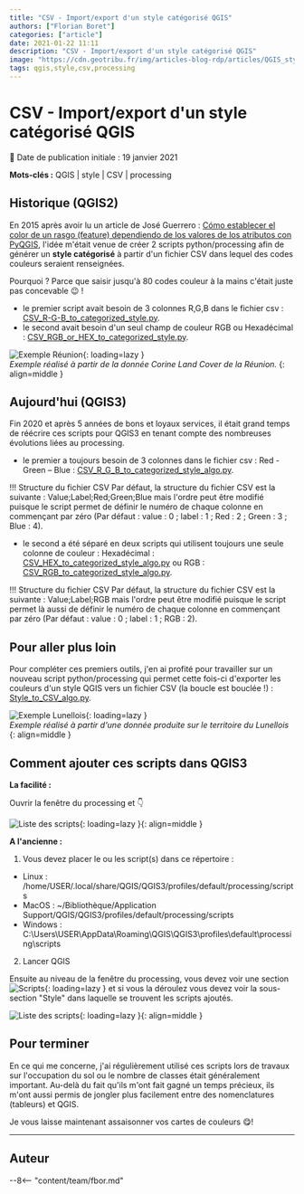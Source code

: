 ```yaml
---
title: "CSV - Import/export d'un style catégorisé QGIS"
authors: ["Florian Boret"]
categories: ["article"]
date: 2021-01-22 11:11
description: "CSV - Import/export d'un style catégorisé QGIS"
image: "https://cdn.geotribu.fr/img/articles-blog-rdp/articles/QGIS_style_CSV.gif"
tags: qgis,style,csv,processing
---
```


# CSV - Import/export d'un style catégorisé QGIS

:calendar: Date de publication initiale : 19 janvier 2021

**Mots-clés :** QGIS | style | CSV | processing

## Historique (QGIS2)

En 2015 après avoir lu un article de José Guerrero :  [Cómo establecer el color de un rasgo (feature) dependiendo de los valores de los atributos con PyQGIS](https://joseguerreroa.wordpress.com/2015/02/22/como-establecer-el-color-de-un-rasgo-feature-dependiendo-de-los-valores-de-los-atributos-con-pyqgis/),  l'idée m'était venue de créer 2 scripts python/processing afin de générer un **style catégorisé** à partir d'un fichier CSV dans lequel des codes couleurs seraient renseignées.

Pourquoi ? Parce que saisir jusqu'à 80 codes couleur à la mains c'était juste pas concevable :wink: !

* le premier script avait besoin de 3 colonnes R,G,B dans le fichier csv : [CSV_R-G-B_to_categorized_style.py](https://github.com/igeofr/qgis2/blob/master/scripts/CSV_R-G-B_to_categorized_style.py).
* le second avait besoin d'un seul champ de couleur RGB ou Hexadécimal : [CSV_RGB_or_HEX_to_categorized_style.py](https://github.com/igeofr/qgis2/blob/master/scripts/CSV_RGB_or_HEX_to_categorized_style.py).

![Exemple Réunion](https://cdn.geotribu.fr/img/articles-blog-rdp/articles/CSV_QGIS_style.gif "Exemple réalisé à partir de la donnée Corine Land Cover de la Réunion."){: loading=lazy }  
*Exemple réalisé à partir de la donnée Corine Land Cover de la Réunion.*
{: align=middle }

## Aujourd'hui (QGIS3)

Fin 2020 et après 5 années de bons et loyaux services, il était grand temps de réécrire ces scripts pour QGIS3 en tenant compte des nombreuses évolutions liées au processing.

* le premier a toujours besoin de 3 colonnes dans le fichier csv : Red - Green – Blue : [CSV_R_G_B_to_categorized_style_algo.py](https://github.com/igeofr/qgis3/blob/master/scripts/style/CSV_R_G_B_to_categorized_style_algo.py).

!!! Structure du fichier CSV
  Par défaut, la structure du fichier CSV est la suivante : Value;Label;Red;Green;Blue mais l'ordre peut être modifié puisque le script permet de définir le numéro de chaque colonne en commençant par zéro (Par défaut : value : 0 ; label : 1 ; Red : 2 ; Green : 3 ; Blue : 4).

* le second a été séparé en deux scripts qui utilisent toujours une seule colonne de couleur : Hexadécimal : [CSV_HEX_to_categorized_style_algo.py](https://github.com/igeofr/qgis3/blob/master/scripts/style/CSV_HEX_to_categorized_style_algo.py) ou RGB : [CSV_RGB_to_categorized_style_algo.py](https://github.com/igeofr/qgis3/blob/master/scripts/style/CSV_RGB_to_categorized_style_algo.py).

!!! Structure du fichier CSV
   Par défaut, la structure du fichier CSV est la suivante : Value;Label;RGB mais l'ordre peut être modifié puisque le script permet là aussi de définir le numéro de chaque colonne en commençant par zéro (Par défaut : value : 0 ; label : 1 ; RGB : 2).

## Pour aller plus loin

Pour compléter ces premiers outils, j'en ai profité pour travailler sur un nouveau script python/processing qui permet cette fois-ci d'exporter les couleurs d'un style QGIS vers un fichier CSV (la boucle est bouclée !) : [Style_to_CSV_algo.py](https://github.com/igeofr/qgis3/blob/master/scripts/style/Style_to_CSV_algo.py).

![Exemple Lunellois](https://cdn.geotribu.fr/img/articles-blog-rdp/articles/QGIS_style_CSV.gif "Exemple réalisé à partir d'une donnée produite sur le territoire du Lunellois."){: loading=lazy }  
*Exemple réalisé à partir d'une donnée produite sur le territoire du Lunellois*
{: align=middle }

## Comment ajouter ces scripts dans QGIS3

**La facilité :**

Ouvrir la fenêtre du processing et :point_down:

![Liste des scripts](https://cdn.geotribu.fr/img/articles-blog-rdp/articles/ajouter_scripts.png "Liste des scripts."){: loading=lazy }{: align=middle }

**A l'ancienne :**

1. Vous devez placer le ou les script(s) dans ce répertoire :

* Linux : /home/USER/.local/share/QGIS/QGIS3/profiles/default/processing/scripts
* MacOS : ~/Bibliothèque/Application Support/QGIS/QGIS3/profiles/default/processing/scripts
* Windows : C:\Users\USER\AppData\Roaming\QGIS\QGIS3\profiles\default\processing\scripts

2. Lancer QGIS 

Ensuite au niveau de la fenêtre du processing, vous devez voir une section ![Scripts](https://cdn.geotribu.fr/img/articles-blog-rdp/articles/scripts_processing.png "Scripts."){: loading=lazy } et si vous la déroulez vous devez voir la sous-section "Style" dans laquelle se trouvent les scripts ajoutés.

![Liste des scripts](https://cdn.geotribu.fr/img/articles-blog-rdp/articles/scripts_QGIS_style.png "Liste des scripts."){: loading=lazy }{: align=middle }

## Pour terminer

En ce qui me concerne, j'ai régulièrement utilisé ces scripts lors de travaux sur l'occupation du sol ou le nombre de classes était généralement important. Au-delà du fait qu'ils m'ont fait gagné un temps précieux, ils m'ont aussi permis de jongler plus facilement entre des nomenclatures (tableurs) et QGIS.

Je vous laisse maintenant assaisonner vos cartes de couleurs :yum:!

----

## Auteur

--8<-- "content/team/fbor.md"
